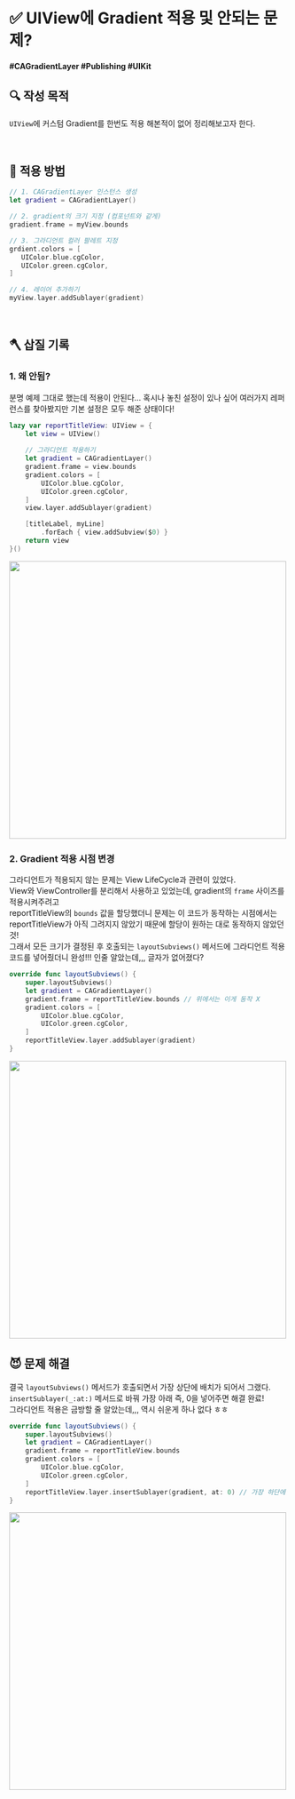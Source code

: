 # ✅ UIView에 Gradient 적용 및 안되는 문제?

#### #CAGradientLayer #Publishing #UIKit 

## 🔍 작성 목적
`UIView`에 커스텀 Gradient를 한번도 적용 해본적이 없어 정리해보고자 한다.

<br/>

## 📌 적용 방법
~~~swift
// 1. CAGradientLayer 인스턴스 생성
let gradient = CAGradientLayer()

// 2. gradient의 크기 지정 (컴포넌트와 같게)
gradient.frame = myView.bounds

// 3. 그라디언트 컬러 팔레트 지정
grdient.colors = [
   UIColor.blue.cgColor,
   UIColor.green.cgColor, 
]

// 4. 레이어 추가하기
myView.layer.addSublayer(gradient)
~~~

<br/>

## 🪓 삽질 기록

### 1. 왜 안됨?
분명 예제 그대로 했는데 적용이 안된다... 혹시나 놓친 설정이 있나 싶어 여러가지 레퍼런스를 찾아봤지만 기본 설정은 모두 해준 상태이다!
~~~swift
lazy var reportTitleView: UIView = {
    let view = UIView()
    
    // 그라디언트 적용하기
    let gradient = CAGradientLayer()
    gradient.frame = view.bounds
    gradient.colors = [
        UIColor.blue.cgColor,
        UIColor.green.cgColor,
    ]
    view.layer.addSublayer(gradient)

    [titleLabel, myLine]
        .forEach { view.addSubview($0) }
    return view
}()
~~~

<img width="500" src="https://user-images.githubusercontent.com/113565086/225531158-fb95d9be-1a83-4484-aa26-72f42718a411.png">

<br/>

### 2. Gradient 적용 시점 변경
그라디언트가 적용되지 않는 문제는 View LifeCycle과 관련이 있었다.   
View와 ViewController를 분리해서 사용하고 있었는데, gradient의 `frame` 사이즈를 적용시켜주려고   
reportTitleView의 `bounds` 값을 할당했더니 문제는 이 코드가 동작하는 시점에서는   
reportTitleView가 아직 그려지지 않았기 때문에 할당이 원하는 대로 동작하지 않았던 것!   
그래서 모든 크기가 결정된 후 호출되는 `layoutSubviews()` 메서드에 그라디언트 적용 코드를 넣어줬더니 완성!!! 인줄 알았는데,,, 글자가 없어졌다?
~~~swift
override func layoutSubviews() {
    super.layoutSubviews()
    let gradient = CAGradientLayer()
    gradient.frame = reportTitleView.bounds // 위에서는 이게 동작 X
    gradient.colors = [
        UIColor.blue.cgColor,
        UIColor.green.cgColor,
    ]
    reportTitleView.layer.addSublayer(gradient)
}
~~~

<img width="500" src="https://user-images.githubusercontent.com/113565086/225533142-84391588-ee2b-441d-a5ce-b153753900f6.png">

<br/>

## 😈 문제 해결
결국 `layoutSubviews()` 메서드가 호출되면서 가장 상단에 배치가 되어서 그랬다.   
`insertSublayer(_:at:)` 메서드로 바꿔 가장 아래 즉, 0을 넣어주면 해결 완료!   
그라디언트 적용은 금방할 줄 알았는데,,, 역시 쉬운게 하나 없다 ㅎㅎ
~~~swift
override func layoutSubviews() {
    super.layoutSubviews()
    let gradient = CAGradientLayer()
    gradient.frame = reportTitleView.bounds
    gradient.colors = [
        UIColor.blue.cgColor,
        UIColor.green.cgColor,
    ]
    reportTitleView.layer.insertSublayer(gradient, at: 0) // 가장 하단에 그라디언트 그리기
}
~~~

<img width="500" src="https://user-images.githubusercontent.com/113565086/225535084-4783be4b-4cdc-4508-8d9a-f410b49993aa.png">
